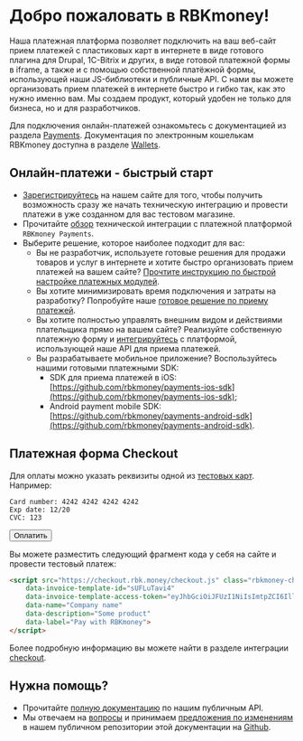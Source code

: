 # Добро пожаловать в RBKmoney!

Наша платежная платформа позволяет подключить на ваш веб-сайт прием платежей с пластиковых карт в интернете в виде готового плагина для Drupal, 1C-Bitrix и других, в виде готовой платежной формы в iframe, а также и с помощью собственной платёжной формы, использующей наши JS-библиотеки и публичные API.
С нами вы можете организовать прием платежей в интернете быстро и гибко так, как это нужно именно вам. Мы создаем продукт, который удобен не только для бизнеса, но и для разработчиков.

Для подключения онлайн-платежей ознакомьтесь с документацией из раздела [Payments](/docs/payments/overview/). Документация по электронным кошелькам RBKmoney доступна в разделе [Wallets](/docs/wallets/overview/).

## Онлайн-платежи - быстрый старт

- [Зарегистрируйтесь](https://dashboard.rbk.money/) на нашем сайте для того, чтобы получить возможность сразу же начать техническую интеграцию и провести платежи в уже созданном для вас тестовом магазине.
- Прочитайте [обзор](/docs/payments/overview) технической интеграции с платежной платформой `RBKmoney Payments`.
- Выберите решение, которое наиболее подходит для вас:
    + Вы не разработчик, используете готовые решения для продажи товаров и услуг в интернете и хотите быстро организовать прием платежей на вашем сайте? [Прочтите инструкцию по быстрой настройке платежных модулей](/docs/payments/cms-modules/bitrix).
    + Вы хотите минимизировать время подключения и затраты на разработку? Попробуйте наше [готовое решение по приему платежей](/docs/payments/checkout).
    + Вы хотите полностью управлять внешним видом и действиями плательщика прямо на вашем сайте? Реализуйте собственную платежную форму и [интегрируйтесь](/docs/payments/tokenizer) с платформой, использующей наше API для приема платежей.
    + Вы разрабатываете мобильное приложение? Воспользуйтесь нашими готовыми платежными SDK:
         - SDK для приема платежей в iOS: [https://github.com/rbkmoney/payments-ios-sdk](https://github.com/rbkmoney/payments-ios-sdk);
         -  Android payment mobile SDK: [https://github.com/rbkmoney/payments-android-sdk](https://github.com/rbkmoney/payments-android-sdk).

## Платежная форма Checkout

Для оплаты можно указать реквизиты одной из [тестовых карт](/docs/payments/refs/testcards). Например:

    Card number: 4242 4242 4242 4242
    Exp date: 12/20
    CVC: 123

<button class="live-demo-button">Оплатить</button>

Вы можете разместить следующий фрагмент кода у себя на сайте и провести тестовый платеж:
```html
<script src="https://checkout.rbk.money/checkout.js" class="rbkmoney-checkout"
    data-invoice-template-id="sUFLuTavi4"
    data-invoice-template-access-token="eyJhbGciOiJFUzI1NiIsImtpZCI6IllKSWl0UWNNNll6TkgtT0pyS2s4VWdjdFBVMlBoLVFCLS1tLXJ5TWtrU3MiLCJ0eXAiOiJKV1QifQ.eyJlbWFpbCI6ImFudG9uLmx2YUBnbWFpbC5jb20iLCJleHAiOjAsImp0aSI6InNVRkx2eEhPcjIiLCJuYW1lIjoiQW50b24gS3VyYW5kYSIsInJlc291cmNlX2FjY2VzcyI6eyJjb21tb24tYXBpIjp7InJvbGVzIjpbInBhcnR5LiouaW52b2ljZV90ZW1wbGF0ZXMuc1VGTHVUYXZpNC5pbnZvaWNlX3RlbXBsYXRlX2ludm9pY2VzOndyaXRlIiwicGFydHkuKi5pbnZvaWNlX3RlbXBsYXRlcy5zVUZMdVRhdmk0OnJlYWQiXX19LCJzdWIiOiJmNDI3MjNkMC0yMDIyLTRiNjYtOWY5Mi00NTQ5NzY5ZjFhOTIifQ.23zeJum41PbKd4_p4xg4v7ITNZDjeI72hK3cI5_MbZ8czforsPCYca8yiC9v5dfLeAiKKXxE8Ks-_HowY1EeWA"
    data-name="Company name"
    data-description="Some product"
    data-label="Pay with RBKmoney">
</script>
```
Более подробную информацию вы можете найти в разделе интеграции [checkout](/docs/payments/checkout).

## Нужна помощь?

- Прочитайте [полную документацию](https://developer.rbk.money/api/) по нашим публичным API.
- Мы отвечаем на [вопросы](https://github.com/rbkmoney/docs/issues) и принимаем [предложения по изменениям](https://github.com/rbkmoney/docs/pulls) в нашем публичном репозитории этой документации на [Github](https://github.com/rbkmoney/docs).

